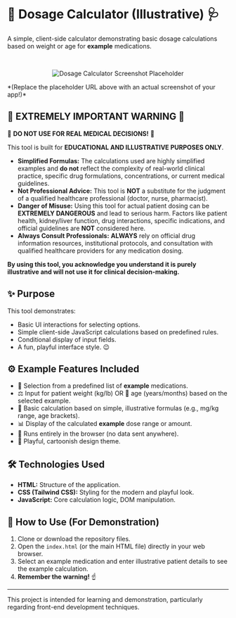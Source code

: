 # 🧪 Dosage Calculator (Illustrative) 🩺

A simple, client-side calculator demonstrating basic dosage calculations based on weight or age for **example** medications.

<br>

<p align="center">
  <img src="https://placehold.co/600x300/FFF7ED/C2410C?text=Dosage+Calculator+Screenshot" alt="Dosage Calculator Screenshot Placeholder">
</p>
*(Replace the placeholder URL above with an actual screenshot of your app!)*

<br>

## 🚨 **EXTREMELY IMPORTANT WARNING** 🚨

🔴 **DO NOT USE FOR REAL MEDICAL DECISIONS!** 🔴

This tool is built for **EDUCATIONAL AND ILLUSTRATIVE PURPOSES ONLY**.

* **Simplified Formulas:** The calculations used are highly simplified examples and **do not** reflect the complexity of real-world clinical practice, specific drug formulations, concentrations, or current medical guidelines.
* **Not Professional Advice:** This tool is **NOT** a substitute for the judgment of a qualified healthcare professional (doctor, nurse, pharmacist).
* **Danger of Misuse:** Using this tool for actual patient dosing can be **EXTREMELY DANGEROUS** and lead to serious harm. Factors like patient health, kidney/liver function, drug interactions, specific indications, and official guidelines are **NOT** considered here.
* **Always Consult Professionals:** **ALWAYS** rely on official drug information resources, institutional protocols, and consultation with qualified healthcare providers for any medication dosing.

**By using this tool, you acknowledge you understand it is purely illustrative and will not use it for clinical decision-making.**

## ✨ Purpose

This tool demonstrates:

* Basic UI interactions for selecting options.
* Simple client-side JavaScript calculations based on predefined rules.
* Conditional display of input fields.
* A fun, playful interface style. 😉

## ⚙️ Example Features Included

* 💊 Selection from a predefined list of **example** medications.
* ⚖️ Input for patient weight (kg/lb) OR 👶 age (years/months) based on the selected example.
* 🧮 Basic calculation based on simple, illustrative formulas (e.g., mg/kg range, age brackets).
* 📊 Display of the calculated **example** dose range or amount.
* 💾 Runs entirely in the browser (no data sent anywhere).
* 🎨 Playful, cartoonish design theme.

## 🛠️ Technologies Used

* **HTML:** Structure of the application.
* **CSS (Tailwind CSS):** Styling for the modern and playful look.
* **JavaScript:** Core calculation logic, DOM manipulation.

## 🚀 How to Use (For Demonstration)

1.  Clone or download the repository files.
2.  Open the `index.html` (or the main HTML file) directly in your web browser.
3.  Select an example medication and enter illustrative patient details to see the example calculation.
4.  **Remember the warning!** ☝️

---

This project is intended for learning and demonstration, particularly regarding front-end development techniques.
